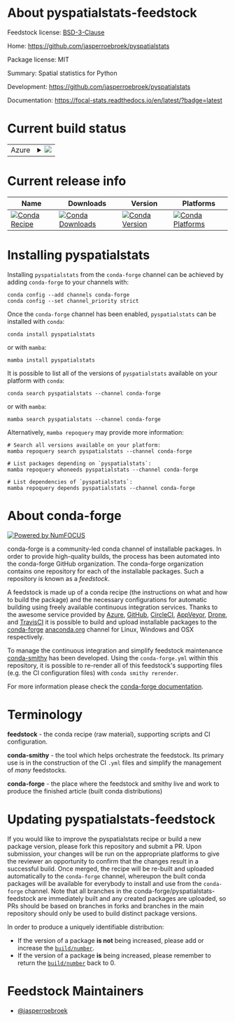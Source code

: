 About pyspatialstats-feedstock
==============================

Feedstock license: [BSD-3-Clause](https://github.com/conda-forge/pyspatialstats-feedstock/blob/main/LICENSE.txt)

Home: https://github.com/jasperroebroek/pyspatialstats

Package license: MIT

Summary: Spatial statistics for Python

Development: https://github.com/jasperroebroek/pyspatialstats

Documentation: https://focal-stats.readthedocs.io/en/latest/?badge=latest

Current build status
====================


<table>
    
  <tr>
    <td>Azure</td>
    <td>
      <details>
        <summary>
          <a href="https://dev.azure.com/conda-forge/feedstock-builds/_build/latest?definitionId=23763&branchName=main">
            <img src="https://dev.azure.com/conda-forge/feedstock-builds/_apis/build/status/pyspatialstats-feedstock?branchName=main">
          </a>
        </summary>
        <table>
          <thead><tr><th>Variant</th><th>Status</th></tr></thead>
          <tbody><tr>
              <td>linux_64_numpy2.0python3.10.____cpython</td>
              <td>
                <a href="https://dev.azure.com/conda-forge/feedstock-builds/_build/latest?definitionId=23763&branchName=main">
                  <img src="https://dev.azure.com/conda-forge/feedstock-builds/_apis/build/status/pyspatialstats-feedstock?branchName=main&jobName=linux&configuration=linux%20linux_64_numpy2.0python3.10.____cpython" alt="variant">
                </a>
              </td>
            </tr><tr>
              <td>linux_64_numpy2.0python3.11.____cpython</td>
              <td>
                <a href="https://dev.azure.com/conda-forge/feedstock-builds/_build/latest?definitionId=23763&branchName=main">
                  <img src="https://dev.azure.com/conda-forge/feedstock-builds/_apis/build/status/pyspatialstats-feedstock?branchName=main&jobName=linux&configuration=linux%20linux_64_numpy2.0python3.11.____cpython" alt="variant">
                </a>
              </td>
            </tr><tr>
              <td>linux_64_numpy2.0python3.12.____cpython</td>
              <td>
                <a href="https://dev.azure.com/conda-forge/feedstock-builds/_build/latest?definitionId=23763&branchName=main">
                  <img src="https://dev.azure.com/conda-forge/feedstock-builds/_apis/build/status/pyspatialstats-feedstock?branchName=main&jobName=linux&configuration=linux%20linux_64_numpy2.0python3.12.____cpython" alt="variant">
                </a>
              </td>
            </tr><tr>
              <td>linux_64_numpy2python3.13.____cp313</td>
              <td>
                <a href="https://dev.azure.com/conda-forge/feedstock-builds/_build/latest?definitionId=23763&branchName=main">
                  <img src="https://dev.azure.com/conda-forge/feedstock-builds/_apis/build/status/pyspatialstats-feedstock?branchName=main&jobName=linux&configuration=linux%20linux_64_numpy2python3.13.____cp313" alt="variant">
                </a>
              </td>
            </tr><tr>
              <td>osx_64_numpy2.0python3.10.____cpython</td>
              <td>
                <a href="https://dev.azure.com/conda-forge/feedstock-builds/_build/latest?definitionId=23763&branchName=main">
                  <img src="https://dev.azure.com/conda-forge/feedstock-builds/_apis/build/status/pyspatialstats-feedstock?branchName=main&jobName=osx&configuration=osx%20osx_64_numpy2.0python3.10.____cpython" alt="variant">
                </a>
              </td>
            </tr><tr>
              <td>osx_64_numpy2.0python3.11.____cpython</td>
              <td>
                <a href="https://dev.azure.com/conda-forge/feedstock-builds/_build/latest?definitionId=23763&branchName=main">
                  <img src="https://dev.azure.com/conda-forge/feedstock-builds/_apis/build/status/pyspatialstats-feedstock?branchName=main&jobName=osx&configuration=osx%20osx_64_numpy2.0python3.11.____cpython" alt="variant">
                </a>
              </td>
            </tr><tr>
              <td>osx_64_numpy2.0python3.12.____cpython</td>
              <td>
                <a href="https://dev.azure.com/conda-forge/feedstock-builds/_build/latest?definitionId=23763&branchName=main">
                  <img src="https://dev.azure.com/conda-forge/feedstock-builds/_apis/build/status/pyspatialstats-feedstock?branchName=main&jobName=osx&configuration=osx%20osx_64_numpy2.0python3.12.____cpython" alt="variant">
                </a>
              </td>
            </tr><tr>
              <td>osx_64_numpy2python3.13.____cp313</td>
              <td>
                <a href="https://dev.azure.com/conda-forge/feedstock-builds/_build/latest?definitionId=23763&branchName=main">
                  <img src="https://dev.azure.com/conda-forge/feedstock-builds/_apis/build/status/pyspatialstats-feedstock?branchName=main&jobName=osx&configuration=osx%20osx_64_numpy2python3.13.____cp313" alt="variant">
                </a>
              </td>
            </tr><tr>
              <td>win_64_numpy2.0python3.10.____cpython</td>
              <td>
                <a href="https://dev.azure.com/conda-forge/feedstock-builds/_build/latest?definitionId=23763&branchName=main">
                  <img src="https://dev.azure.com/conda-forge/feedstock-builds/_apis/build/status/pyspatialstats-feedstock?branchName=main&jobName=win&configuration=win%20win_64_numpy2.0python3.10.____cpython" alt="variant">
                </a>
              </td>
            </tr><tr>
              <td>win_64_numpy2.0python3.11.____cpython</td>
              <td>
                <a href="https://dev.azure.com/conda-forge/feedstock-builds/_build/latest?definitionId=23763&branchName=main">
                  <img src="https://dev.azure.com/conda-forge/feedstock-builds/_apis/build/status/pyspatialstats-feedstock?branchName=main&jobName=win&configuration=win%20win_64_numpy2.0python3.11.____cpython" alt="variant">
                </a>
              </td>
            </tr><tr>
              <td>win_64_numpy2.0python3.12.____cpython</td>
              <td>
                <a href="https://dev.azure.com/conda-forge/feedstock-builds/_build/latest?definitionId=23763&branchName=main">
                  <img src="https://dev.azure.com/conda-forge/feedstock-builds/_apis/build/status/pyspatialstats-feedstock?branchName=main&jobName=win&configuration=win%20win_64_numpy2.0python3.12.____cpython" alt="variant">
                </a>
              </td>
            </tr><tr>
              <td>win_64_numpy2python3.13.____cp313</td>
              <td>
                <a href="https://dev.azure.com/conda-forge/feedstock-builds/_build/latest?definitionId=23763&branchName=main">
                  <img src="https://dev.azure.com/conda-forge/feedstock-builds/_apis/build/status/pyspatialstats-feedstock?branchName=main&jobName=win&configuration=win%20win_64_numpy2python3.13.____cp313" alt="variant">
                </a>
              </td>
            </tr>
          </tbody>
        </table>
      </details>
    </td>
  </tr>
</table>

Current release info
====================

| Name | Downloads | Version | Platforms |
| --- | --- | --- | --- |
| [![Conda Recipe](https://img.shields.io/badge/recipe-pyspatialstats-green.svg)](https://anaconda.org/conda-forge/pyspatialstats) | [![Conda Downloads](https://img.shields.io/conda/dn/conda-forge/pyspatialstats.svg)](https://anaconda.org/conda-forge/pyspatialstats) | [![Conda Version](https://img.shields.io/conda/vn/conda-forge/pyspatialstats.svg)](https://anaconda.org/conda-forge/pyspatialstats) | [![Conda Platforms](https://img.shields.io/conda/pn/conda-forge/pyspatialstats.svg)](https://anaconda.org/conda-forge/pyspatialstats) |

Installing pyspatialstats
=========================

Installing `pyspatialstats` from the `conda-forge` channel can be achieved by adding `conda-forge` to your channels with:

```
conda config --add channels conda-forge
conda config --set channel_priority strict
```

Once the `conda-forge` channel has been enabled, `pyspatialstats` can be installed with `conda`:

```
conda install pyspatialstats
```

or with `mamba`:

```
mamba install pyspatialstats
```

It is possible to list all of the versions of `pyspatialstats` available on your platform with `conda`:

```
conda search pyspatialstats --channel conda-forge
```

or with `mamba`:

```
mamba search pyspatialstats --channel conda-forge
```

Alternatively, `mamba repoquery` may provide more information:

```
# Search all versions available on your platform:
mamba repoquery search pyspatialstats --channel conda-forge

# List packages depending on `pyspatialstats`:
mamba repoquery whoneeds pyspatialstats --channel conda-forge

# List dependencies of `pyspatialstats`:
mamba repoquery depends pyspatialstats --channel conda-forge
```


About conda-forge
=================

[![Powered by
NumFOCUS](https://img.shields.io/badge/powered%20by-NumFOCUS-orange.svg?style=flat&colorA=E1523D&colorB=007D8A)](https://numfocus.org)

conda-forge is a community-led conda channel of installable packages.
In order to provide high-quality builds, the process has been automated into the
conda-forge GitHub organization. The conda-forge organization contains one repository
for each of the installable packages. Such a repository is known as a *feedstock*.

A feedstock is made up of a conda recipe (the instructions on what and how to build
the package) and the necessary configurations for automatic building using freely
available continuous integration services. Thanks to the awesome service provided by
[Azure](https://azure.microsoft.com/en-us/services/devops/), [GitHub](https://github.com/),
[CircleCI](https://circleci.com/), [AppVeyor](https://www.appveyor.com/),
[Drone](https://cloud.drone.io/welcome), and [TravisCI](https://travis-ci.com/)
it is possible to build and upload installable packages to the
[conda-forge](https://anaconda.org/conda-forge) [anaconda.org](https://anaconda.org/)
channel for Linux, Windows and OSX respectively.

To manage the continuous integration and simplify feedstock maintenance
[conda-smithy](https://github.com/conda-forge/conda-smithy) has been developed.
Using the ``conda-forge.yml`` within this repository, it is possible to re-render all of
this feedstock's supporting files (e.g. the CI configuration files) with ``conda smithy rerender``.

For more information please check the [conda-forge documentation](https://conda-forge.org/docs/).

Terminology
===========

**feedstock** - the conda recipe (raw material), supporting scripts and CI configuration.

**conda-smithy** - the tool which helps orchestrate the feedstock.
                   Its primary use is in the construction of the CI ``.yml`` files
                   and simplify the management of *many* feedstocks.

**conda-forge** - the place where the feedstock and smithy live and work to
                  produce the finished article (built conda distributions)


Updating pyspatialstats-feedstock
=================================

If you would like to improve the pyspatialstats recipe or build a new
package version, please fork this repository and submit a PR. Upon submission,
your changes will be run on the appropriate platforms to give the reviewer an
opportunity to confirm that the changes result in a successful build. Once
merged, the recipe will be re-built and uploaded automatically to the
`conda-forge` channel, whereupon the built conda packages will be available for
everybody to install and use from the `conda-forge` channel.
Note that all branches in the conda-forge/pyspatialstats-feedstock are
immediately built and any created packages are uploaded, so PRs should be based
on branches in forks and branches in the main repository should only be used to
build distinct package versions.

In order to produce a uniquely identifiable distribution:
 * If the version of a package **is not** being increased, please add or increase
   the [``build/number``](https://docs.conda.io/projects/conda-build/en/latest/resources/define-metadata.html#build-number-and-string).
 * If the version of a package **is** being increased, please remember to return
   the [``build/number``](https://docs.conda.io/projects/conda-build/en/latest/resources/define-metadata.html#build-number-and-string)
   back to 0.

Feedstock Maintainers
=====================

* [@jasperroebroek](https://github.com/jasperroebroek/)

